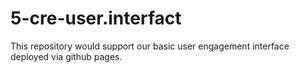 # 5-cre-user.interfact
This repository would support our basic user engagement interface deployed via github pages.
